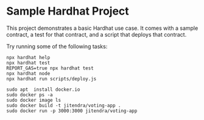 # Sample Hardhat Project

This project demonstrates a basic Hardhat use case. It comes with a sample contract, a test for that contract, and a script that deploys that contract.

Try running some of the following tasks:

```shell
npx hardhat help
npx hardhat test
REPORT_GAS=true npx hardhat test
npx hardhat node
npx hardhat run scripts/deploy.js
```

```
sudo apt  install docker.io
sudo docker ps -a
sudo docker image ls
sudo docker build -t jitendra/voting-app .
sudo docker run -p 3000:3000 jitendra/voting-app
```